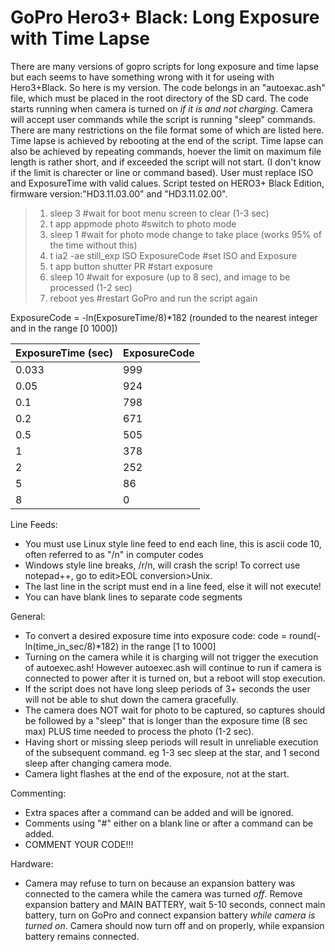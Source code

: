 # GoPro Hero3+ Black: Long Exposure with Time Lapse

There are many versions of gopro scripts for long exposure and time lapse but each seems to have something wrong with it for useing with Hero3+Black. So here is my version. The code belongs in an "autoexac.ash" file, which must be placed in the root directory of the SD card. The code starts running when camera is turned on *if it is and not charging*. Camera will accept user commands while the script is running "sleep" commands. There are many restrictions on the file format some of which are listed here. Time lapse is achieved by rebooting at the end of the script. Time lapse can also be achieved by repeating commands, hoever the limit on maximum file length is rather short, and if exceeded the script will not start. (I don't know if the limit is charecter or line or command based). User must replace ISO and ExposureTime with valid calues. Script tested on HERO3+ Black Edition, firmware version:"HD3.11.03.00" and "HD3.11.02.00".

> 1. sleep 3                               #wait for boot menu screen to clear (1-3 sec)
> 2. t app appmode photo                   #switch to photo mode
> 3. sleep 1                               #wait for photo mode change to take place (works 95% of the time without this)
> 4. t ia2 -ae still_exp ISO ExposureCode  #set ISO and Exposure
> 5. t app button shutter PR               #start exposure
> 6. sleep 10                              #wait for exposure (up to 8 sec), and image to be processed (1-2 sec)
> 7. reboot yes                            #restart GoPro and run the script again

ExposureCode = -ln(ExposureTime/8)*182 (rounded to the nearest integer and in the range [0 1000])

ExposureTime (sec)|ExposureCode
------------------|---------
0.033             |     999
0.05              |     924
0.1               |     798
0.2               |     671
0.5               |     505
1                 |     378
2                 |     252
5                 |      86
8                 |       0

Line Feeds:
- You must use Linux style line feed to end each line, this is ascii code 10, often referred to as "/n" in computer codes
- Windows style line breaks, /r/n, will crash the scrip! To correct use notepad++, go to edit>EOL conversion>Unix.
- The last line in the script must end in a line feed, else it will not execute!
- You can have blank lines to separate code segments

General:
- To convert a desired exposure time into exposure code: code = round(-ln(time_in_sec/8)*182) in the range [1 to 1000]
- Turning on the camera while it is charging will not trigger the execution of autoexec.ash! However autoexec.ash will continue to run if camera is connected to power after it is turned on, but a reboot will stop execution.
- If the script does not have long sleep periods of 3+ seconds the user will not be able to shut down the camera gracefully.
- The camera does NOT wait for photo to be captured, so captures should be followed by a "sleep" that is longer than the exposure time (8 sec max) PLUS time needed to process the photo (1-2 sec).
- Having short or missing sleep periods will result in unreliable execution of the subsequent command. eg 1-3 sec sleep at the star, and 1 second sleep after changing camera mode.
- Camera light flashes at the end of the exposure, not at the start.

Commenting:
- Extra spaces after a command can be added and will be ignored.
- Comments using "#" either on a blank line or after a command can be added.
- COMMENT YOUR CODE!!!

Hardware:
- Camera may refuse to turn on because an expansion battery was connected to the camera while the camera was turned *off*. Remove expansion battery and MAIN BATTERY, wait 5-10 seconds, connect main battery, turn on GoPro and connect expansion battery *while camera is turned on*. Camera should now turn off and on properly, while expansion battery remains connected.
